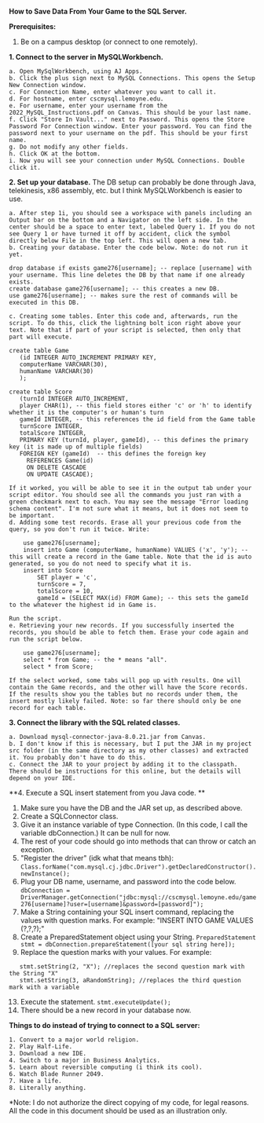 **How to Save Data From Your Game to the SQL Server.**

**Prerequisites:**
  1. Be on a campus desktop (or connect to one remotely).

**1. Connect to the server in MySQLWorkbench.**

    a. Open MySqlWorkbench, using AJ Apps.  
    b. Click the plus sign next to MySQL Connections. This opens the Setup New Connection window.  
    c. For Connection Name, enter whatever you want to call it.  
    d. For hostname, enter cscmysql.lemoyne.edu.  
    e. For username, enter your username from the 2022_MySQL_Instructions.pdf on Canvas. This should be your last name.  
    f. Click "Store In Vault..." next to Password. This opens the Store Password For Connection window. Enter your password. You can find the password next to your username on the pdf. This should be your first name.  
    g. Do not modify any other fields.   
    h. Click OK at the bottom.  
    i. Now you will see your connection under MySQL Connections. Double click it.
  
**2. Set up your database.**
The DB setup can probably be done through Java, telekinesis, x86 assembly, etc. but I think MySQLWorkbench is easier to use.

    a. After step 1i, you should see a workspace with panels including an Output bar on the bottom and a Navigator on the left side. In the center should be a space to enter text, labeled Query 1. If you do not see Query 1 or have turned it off by accident, click the symbol directly below File in the top left. This will open a new tab.
    b. Creating your database. Enter the code below. Note: do not run it yet.
  ```
  drop database if exists game276[username]; -- replace [username] with your username. This line deletes the DB by that name if one already exists.
  create database game276[username]; -- this creates a new DB.
  use game276[username]; -- makes sure the rest of commands will be executed in this DB.
  ```  
    c. Creating some tables. Enter this code and, afterwards, run the script. To do this, click the lightning bolt icon right above your text. Note that if part of your script is selected, then only that part will execute.
 ```
 create table Game
    (id INTEGER AUTO_INCREMENT PRIMARY KEY,
    computerName VARCHAR(30),
    humanName VARCHAR(30)
    );
    
 create table Score
    (turnId INTEGER AUTO_INCREMENT,
    player CHAR(1), -- this field stores either 'c' or 'h' to identify whether it is the computer's or human's turn
    gameId INTEGER, -- this references the id field from the Game table
    turnScore INTEGER,
    totalScore INTEGER,
    PRIMARY KEY (turnId, player, gameId), -- this defines the primary key (it is made up of multiple fields)
    FOREIGN KEY (gameId)  -- this defines the foreign key 
      REFERENCES Game(id)
      ON DELETE CASCADE
      ON UPDATE CASCADE);
 
``` 
    If it worked, you will be able to see it in the output tab under your script editor. You should see all the commands you just ran with a green checkmark next to each. You may see the message "Error loading schema content". I'm not sure what it means, but it does not seem to be important. 
    d. Adding some test records. Erase all your previous code from the query, so you don't run it twice. Write:
```
    use game276[username];
    insert into Game (computerName, humanName) VALUES ('x', 'y'); -- this will create a record in the Game table. Note that the id is auto generated, so you do not need to specify what it is.
    insert into Score 
        SET player = 'c', 
        turnScore = 7,
        totalScore = 10,
        gameId = (SELECT MAX(id) FROM Game); -- this sets the gameId to the whatever the highest id in Game is.
```
    Run the script.
    e. Retrieving your new records. If you successfully inserted the records, you should be able to fetch them. Erase your code again and run the script below.
```
    use game276[username];
    select * from Game; -- the * means "all".
    select * from Score;
``` 
    If the select worked, some tabs will pop up with results. One will contain the Game records, and the other will have the Score records. If the results show you the tables but no records under them, the insert mostly likely failed. Note: so far there should only be one record for each table.

    
**3. Connect the library with the SQL related classes.** 

    a. Download mysql-connector-java-8.0.21.jar from Canvas.
    b. I don't know if this is necessary, but I put the JAR in my project src folder (in the same directory as my other classes) and extracted it. You probably don't have to do this.
    c. Connect the JAR to your project by adding it to the classpath. There should be instructions for this online, but the details will depend on your IDE.

**4. Execute a SQL insert statement from you Java code. **
  1. Make sure you have the DB and the JAR set up, as described above.
  2. Create a SQLConnector class.
  3. Give it an instance variable of type Connection. (In this code, I call the variable dbConnection.) It can be null for now.
  4. The rest of your code should go into methods that can throw or catch an exception. 
  5. "Register the driver" (idk what that means tbh):
```Class.forName("com.mysql.cj.jdbc.Driver").getDeclaredConstructor().newInstance();```
  7. Plug your DB name, username, and password into the code below. 
```dbConnection = DriverManager.getConnection("jdbc:mysql://cscmysql.lemoyne.edu/game276[username]?user=[username]&password=[password]");```
  9. Make a String containing your SQL insert command, replacing the values with question marks. For example: "INSERT INTO GAME VALUES (?,?,?);"
  10. Create a PreparedStatement object using your String. 
```PreparedStatement stmt = dbConnection.prepareStatement([your sql string here]);```
  12. Replace the question marks with your values. For example:
```stmt.setInt(1, 34); //replaces the first question mark with the number 34
   stmt.setString(2, "X"); //replaces the second question mark with the String "X"
   stmt.setString(3, aRandomString); //replaces the third question mark with a variable
   ```
   13. Execute the statement. 
   ```stmt.executeUpdate();```
   14. There should be a new record in your database now. 
    
**Things to do instead of trying to connect to a SQL server:**

    1. Convert to a major world religion.
    2. Play Half-Life.
    3. Download a new IDE. 
    4. Switch to a major in Business Analytics.
    5. Learn about reversible computing (i think its cool).
    6. Watch Blade Runner 2049. 
    7. Have a life.
    8. Literally anything.
    
*Note: I do not authorize the direct copying of my code, for legal reasons. All the code in this document should be used as an illustration only. 
